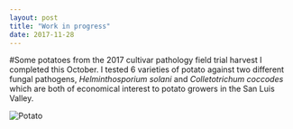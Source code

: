 ```yaml
---
layout: post
title: "Work in progress"
date: 2017-11-28
---
```


#Some potatoes from the 2017 cultivar pathology field trial harvest I completed this October. I tested 6 varieties of potato against two different fungal pathogens, *Helminthosporium solani* and *Colletotrichum coccodes* which are both of economical interest to potato growers in the San Luis Valley.


![](fjlicht.github.io/_posts/IMG_2211.jpg "Potato")
